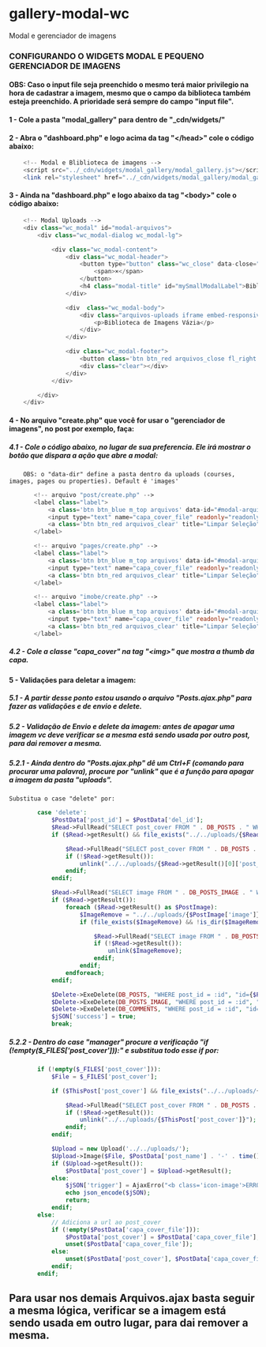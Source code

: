 # gallery-modal-wc
Modal e gerenciador de imagens 


### CONFIGURANDO O WIDGETS MODAL E PEQUENO GERENCIADOR DE IMAGENS

#### OBS: Caso o input file seja preenchido o mesmo terá maior privilegio na hora de cadastrar a imagem, mesmo que o campo da biblioteca também esteja preenchido. A prioridade será sempre do campo "input file".


#### 1 - Cole a pasta "modal_gallery" para dentro de "_cdn/widgets/"

#### 2 - Abra o "dashboard.php" e logo acima da tag "\</head>" cole o código abaixo:
```php
    <!-- Modal e Bliblioteca de imagens -->
    <script src="../_cdn/widgets/modal_gallery/modal_gallery.js"></script>
    <link rel="stylesheet" href="../_cdn/widgets/modal_gallery/modal_gallery.css"/>
```

#### 3 - Ainda na "dashboard.php" e logo abaixo da tag "\<body>" cole o código abaixo:
```php
    <!-- Modal Uploads -->
    <div class="wc_modal" id="modal-arquivos">
        <div class="wc_modal-dialog wc_modal-lg">

            <div class="wc_modal-content">
                <div class="wc_modal-header">
                    <button type="button" class="wc_close" data-close="wc_modal">
                        <span>×</span>
                    </button>
                    <h4 class="modal-title" id="mySmallModalLabel">Biblioteca de Imagens</h4>
                </div>

                <div  class="wc_modal-body">
                    <div class="arquivos-uploads iframe embed-responsive">
                        <p>Biblioteca de Imagens Vázia</p>
                    </div>
                </div>

                <div class="wc_modal-footer">
                    <button class='btn btn_red arquivos_close fl_right' data-close="wc_modal">Fechar</button>
                    <div class="clear"></div>
                </div>
            </div>

        </div>
    </div>
```

#### 4 - No arquivo "create.php" que você for usar o "gerenciador de imagens", no post por exemplo, faça:

##### 4.1 - Cole o código abaixo, no lugar de sua preferencia. Ele irá mostrar o botão que dispara a ação que abre a modal:
        
        OBS: o "data-dir" define a pasta dentro da uploads (courses, images, pages ou properties). Default é 'images'
 ```php       
        <!-- arquivo "post/create.php" -->
        <label class="label">
            <a class='btn btn_blue m_top arquivos' data-id="#modal-arquivos" data-dir="images" style="margin-left: 0;">Biblioteca de Imagens</a>
            <input type="text" name="capa_cover_file" readonly="readonly" class="input-upload" />
            <a class='btn btn_red arquivos_clear' title="Limpar Seleção">x</a>
        </label>

        <!-- arquivo "pages/create.php" -->
        <label class="label">
            <a class='btn btn_blue m_top arquivos' data-id="#modal-arquivos" data-dir="pages" style="margin-left: 0;">Biblioteca de Imagens</a>
            <input type="text" name="capa_cover_file" readonly="readonly" class="input-upload" />
            <a class='btn btn_red arquivos_clear' title="Limpar Seleção">x</a>
        </label>

        <!-- arquivo "imobe/create.php" -->
        <label class="label">
            <a class='btn btn_blue m_top arquivos' data-id="#modal-arquivos" data-dir="properties" style="margin-left: 0;">Biblioteca de Imagens</a>
            <input type="text" name="capa_cover_file" readonly="readonly" class="input-upload" />
            <a class='btn btn_red arquivos_clear' title="Limpar Seleção">x</a>
        </label>
```
##### 4.2 - Cole a classe "capa_cover" na tag "\<img>" que mostra a thumb da capa.


#### 5 - Validações para deletar a imagem:

##### 5.1 - A partir desse ponto estou usando o arquivo "Posts.ajax.php" para fazer as validações e de envio e delete.
    
##### 5.2 - Validação de Envio e delete da imagem: antes de apagar uma imagem vc deve verificar se a mesma está sendo usada por outro post, para dai remover a mesma. 
##### 5.2.1 - Ainda dentro do "Posts.ajax.php" dê um Ctrl+F (comando para procurar uma palavra), procure por "unlink" que é a função para apagar a imagem da pasta "uploads". 
    Substitua o case "delete" por:
```php
        case 'delete':
            $PostData['post_id'] = $PostData['del_id'];
            $Read->FullRead("SELECT post_cover FROM " . DB_POSTS . " WHERE post_id = :ps", "ps={$PostData['post_id']}");
            if ($Read->getResult() && file_exists("../../uploads/{$Read->getResult()[0]['post_cover']}") && !is_dir("../../uploads/{$Read->getResult()[0]['post_cover']}")):

                $Read->FullRead("SELECT post_cover FROM " . DB_POSTS . " WHERE post_id != :ps AND post_cover = :pc", "ps={$PostData['post_id']}&pc={$Read->getResult()[0]['post_cover']}");
                if (!$Read->getResult()):
                    unlink("../../uploads/{$Read->getResult()[0]['post_cover']}");
                endif;
            endif;

            $Read->FullRead("SELECT image FROM " . DB_POSTS_IMAGE . " WHERE post_id = :ps", "ps={$PostData['post_id']}");
            if ($Read->getResult()):
                foreach ($Read->getResult() as $PostImage):
                    $ImageRemove = "../../uploads/{$PostImage['image']}";
                    if (file_exists($ImageRemove) && !is_dir($ImageRemove)):

                        $Read->FullRead("SELECT image FROM " . DB_POSTS . " WHERE post_id != :ps AND post_cover = :pc", "ps={$PostData['post_id']}&pc={$PostImage['image']}"); // Verificação se a imagem está sendo usada por outro post
                        if (!$Read->getResult()):
                            unlink($ImageRemove);
                        endif;
                    endif;
                endforeach;
            endif;

            $Delete->ExeDelete(DB_POSTS, "WHERE post_id = :id", "id={$PostData['post_id']}");
            $Delete->ExeDelete(DB_POSTS_IMAGE, "WHERE post_id = :id", "id={$PostData['post_id']}");
            $Delete->ExeDelete(DB_COMMENTS, "WHERE post_id = :id", "id={$PostData['post_id']}");
            $jSON['success'] = true;
            break;
```

##### 5.2.2 - Dentro do case "manager" procure a verificação "if (!empty($_FILES['post_cover'])):" e substitua todo esse if por:
```php
        if (!empty($_FILES['post_cover'])):
            $File = $_FILES['post_cover'];

            if ($ThisPost['post_cover'] && file_exists("../../uploads/{$ThisPost['post_cover']}") && !is_dir("../../uploads/{$ThisPost['post_cover']}")):

                $Read->FullRead("SELECT post_cover FROM " . DB_POSTS . " WHERE post_id != :ps AND post_cover = :pc", "ps={$PostId}&pc={$ThisPost['post_cover']}");
                if (!$Read->getResult()):
                    unlink("../../uploads/{$ThisPost['post_cover']}");
                endif;
            endif;

            $Upload = new Upload('../../uploads/');
            $Upload->Image($File, $PostData['post_name'] . '-' . time(), IMAGE_W);
            if ($Upload->getResult()):
                $PostData['post_cover'] = $Upload->getResult();
            else:
                $jSON['trigger'] = AjaxErro("<b class='icon-image'>ERRO AO ENVIAR CAPA:</b> Olá {$_SESSION['userLogin']['user_name']}, selecione uma imagem JPG ou PNG para enviar como capa!", E_USER_WARNING);
                echo json_encode($jSON);
                return;
            endif;
        else:
            // Adiciona a url ao post_cover
            if (!empty($PostData['capa_cover_file'])):
                $PostData['post_cover'] = $PostData['capa_cover_file'];
                unset($PostData['capa_cover_file']);
            else:
                unset($PostData['post_cover'], $PostData['capa_cover_file']);
            endif;
        endif;
```


## Para usar nos demais Arquivos.ajax basta seguir a mesma lógica, verificar se a imagem está sendo usada em outro lugar, para dai remover a mesma.
